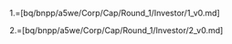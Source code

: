 1.=[bq/bnpp/a5we/Corp/Cap/Round_1/Investor/1_v0.md]

2.=[bq/bnpp/a5we/Corp/Cap/Round_1/Investor/2_v0.md]
